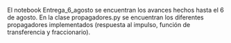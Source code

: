 El notebook Entrega_6_agosto se encuentran los avances hechos hasta el 6 de agosto. En la clase propagadores.py 
se encuentran los diferentes propagadores implementados (respuesta al impulso, función de transferencia y fraccionario).

